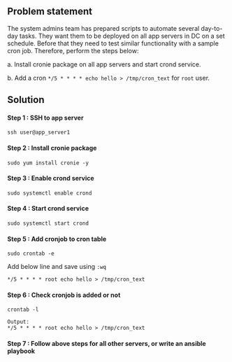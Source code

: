 ## Problem statement

The system admins team has prepared scripts to automate several day-to-day tasks. They want them to be deployed on all app servers in DC on a set schedule. Before that they need to test similar functionality with a sample cron job. Therefore, perform the steps below:

a. Install cronie package on all app servers and start crond service.

b. Add a cron `*/5 * * * * echo hello > /tmp/cron_text` for `root` user.

## Solution

#### Step 1 : SSH to app server

`ssh user@app_server1`

#### Step 2 : Install cronie package

`sudo yum install cronie -y`

#### Step 3 : Enable crond service

`sudo systemctl enable crond`

#### Step 4 : Start crond service

`sudo systemctl start crond`

#### Step 5 : Add cronjob to cron table

`sudo crontab -e`

Add below line and save using `:wq`

```
*/5 * * * * root echo hello > /tmp/cron_text
```

#### Step 6 : Check cronjob is added or not

`crontab -l`

```
Output:
*/5 * * * * root echo hello > /tmp/cron_text
```

#### Step 7 : Follow above steps for all other servers, or write an ansible playbook
